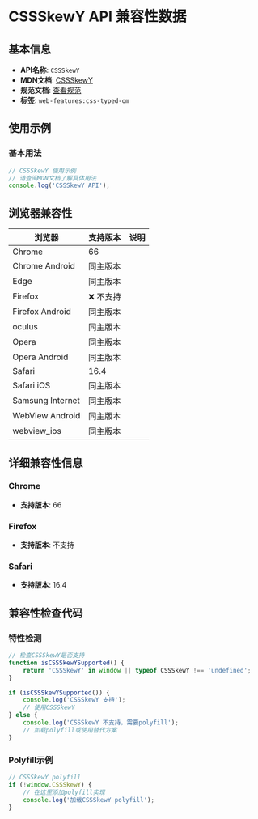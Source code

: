 # CSSSkewY API 兼容性数据

## 基本信息

- **API名称**: `CSSSkewY`
- **MDN文档**: [CSSSkewY](https://developer.mozilla.org/docs/Web/API/CSSSkewY)
- **规范文档**: [查看规范](https://drafts.css-houdini.org/css-typed-om/#cssskewy)
- **标签**: `web-features:css-typed-om`

## 使用示例

### 基本用法

```javascript
// CSSSkewY 使用示例
// 请查阅MDN文档了解具体用法
console.log('CSSSkewY API');
```

## 浏览器兼容性

| 浏览器 | 支持版本 | 说明 |
|--------|----------|------|
| Chrome | 66 |  |
| Chrome Android | 同主版本 |  |
| Edge | 同主版本 |  |
| Firefox | ❌ 不支持 |  |
| Firefox Android | 同主版本 |  |
| oculus | 同主版本 |  |
| Opera | 同主版本 |  |
| Opera Android | 同主版本 |  |
| Safari | 16.4 |  |
| Safari iOS | 同主版本 |  |
| Samsung Internet | 同主版本 |  |
| WebView Android | 同主版本 |  |
| webview_ios | 同主版本 |  |

## 详细兼容性信息

### Chrome

- **支持版本**: 66

### Firefox

- **支持版本**: 不支持

### Safari

- **支持版本**: 16.4

## 兼容性检查代码

### 特性检测

```javascript
// 检查CSSSkewY是否支持
function isCSSSkewYSupported() {
    return 'CSSSkewY' in window || typeof CSSSkewY !== 'undefined';
}

if (isCSSSkewYSupported()) {
    console.log('CSSSkewY 支持');
    // 使用CSSSkewY
} else {
    console.log('CSSSkewY 不支持，需要polyfill');
    // 加载polyfill或使用替代方案
}
```

### Polyfill示例

```javascript
// CSSSkewY polyfill
if (!window.CSSSkewY) {
    // 在这里添加polyfill实现
    console.log('加载CSSSkewY polyfill');
}
```

